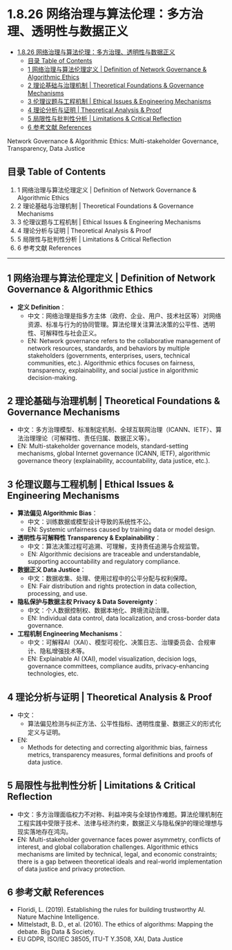 # 1.8.26 网络治理与算法伦理：多方治理、透明性与数据正义


<!-- TOC START -->

- [1.8.26 网络治理与算法伦理：多方治理、透明性与数据正义](#1826-网络治理与算法伦理多方治理透明性与数据正义)
  - [目录 Table of Contents](#目录-table-of-contents)
  - [1 网络治理与算法伦理定义 | Definition of Network Governance & Algorithmic Ethics](#1-网络治理与算法伦理定义-definition-of-network-governance-algorithmic-ethics)
  - [2 理论基础与治理机制 | Theoretical Foundations & Governance Mechanisms](#2-理论基础与治理机制-theoretical-foundations-governance-mechanisms)
  - [3 伦理议题与工程机制 | Ethical Issues & Engineering Mechanisms](#3-伦理议题与工程机制-ethical-issues-engineering-mechanisms)
  - [4 理论分析与证明 | Theoretical Analysis & Proof](#4-理论分析与证明-theoretical-analysis-proof)
  - [5 局限性与批判性分析 | Limitations & Critical Reflection](#5-局限性与批判性分析-limitations-critical-reflection)
  - [6 参考文献 References](#6-参考文献-references)

<!-- TOC END -->

Network Governance & Algorithmic Ethics: Multi-stakeholder Governance, Transparency, Data Justice

## 目录 Table of Contents

1. 1 网络治理与算法伦理定义 | Definition of Network Governance & Algorithmic Ethics
2. 2 理论基础与治理机制 | Theoretical Foundations & Governance Mechanisms
3. 3 伦理议题与工程机制 | Ethical Issues & Engineering Mechanisms
4. 4 理论分析与证明 | Theoretical Analysis & Proof
5. 5 局限性与批判性分析 | Limitations & Critical Reflection
6. 6 参考文献 References

---

## 1 网络治理与算法伦理定义 | Definition of Network Governance & Algorithmic Ethics

- **定义 Definition**：
  - 中文：网络治理是指多方主体（政府、企业、用户、技术社区等）对网络资源、标准与行为的协同管理。算法伦理关注算法决策的公平性、透明性、可解释性与社会正义。
  - EN: Network governance refers to the collaborative management of network resources, standards, and behaviors by multiple stakeholders (governments, enterprises, users, technical communities, etc.). Algorithmic ethics focuses on fairness, transparency, explainability, and social justice in algorithmic decision-making.

## 2 理论基础与治理机制 | Theoretical Foundations & Governance Mechanisms

- 中文：多方治理模型、标准制定机制、全球互联网治理（ICANN、IETF）、算法治理理论（可解释性、责任归属、数据正义等）。
- EN: Multi-stakeholder governance models, standard-setting mechanisms, global Internet governance (ICANN, IETF), algorithmic governance theory (explainability, accountability, data justice, etc.).

## 3 伦理议题与工程机制 | Ethical Issues & Engineering Mechanisms

- **算法偏见 Algorithmic Bias**：
  - 中文：训练数据或模型设计导致的系统性不公。
  - EN: Systemic unfairness caused by training data or model design.
- **透明性与可解释性 Transparency & Explainability**：
  - 中文：算法决策过程可追溯、可理解，支持责任追溯与合规监管。
  - EN: Algorithmic decisions are traceable and understandable, supporting accountability and regulatory compliance.
- **数据正义 Data Justice**：
  - 中文：数据收集、处理、使用过程中的公平分配与权利保障。
  - EN: Fair distribution and rights protection in data collection, processing, and use.
- **隐私保护与数据主权 Privacy & Data Sovereignty**：
  - 中文：个人数据控制权、数据本地化、跨境流动治理。
  - EN: Individual data control, data localization, and cross-border data governance.
- **工程机制 Engineering Mechanisms**：
  - 中文：可解释AI（XAI）、模型可视化、决策日志、治理委员会、合规审计、隐私增强技术等。
  - EN: Explainable AI (XAI), model visualization, decision logs, governance committees, compliance audits, privacy-enhancing technologies, etc.

## 4 理论分析与证明 | Theoretical Analysis & Proof

- 中文：
  - 算法偏见检测与纠正方法、公平性指标、透明性度量、数据正义的形式化定义与证明。
- EN:
  - Methods for detecting and correcting algorithmic bias, fairness metrics, transparency measures, formal definitions and proofs of data justice.

## 5 局限性与批判性分析 | Limitations & Critical Reflection

- 中文：多方治理面临权力不对称、利益冲突与全球协作难题。算法伦理机制在工程实践中受限于技术、法律与经济约束，数据正义与隐私保护的理论理想与现实落地存在鸿沟。
- EN: Multi-stakeholder governance faces power asymmetry, conflicts of interest, and global collaboration challenges. Algorithmic ethics mechanisms are limited by technical, legal, and economic constraints; there is a gap between theoretical ideals and real-world implementation of data justice and privacy protection.

## 6 参考文献 References

- Floridi, L. (2019). Establishing the rules for building trustworthy AI. Nature Machine Intelligence.
- Mittelstadt, B. D., et al. (2016). The ethics of algorithms: Mapping the debate. Big Data & Society.
- EU GDPR, ISO/IEC 38505, ITU-T Y.3508, XAI, Data Justice
